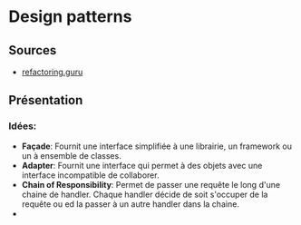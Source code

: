 # Design patterns

<Posts header="Travaux"/>

<Posts header="Création" type="Création"/>

<Posts header="Structure" type="Structure"/>

## Sources

* [refactoring.guru](https://refactoring.guru/design-patterns/composite)

## Présentation

### Idées:

* **Façade**: Fournit une interface simplifiée à une librairie, un framework ou un à ensemble de classes.
* **Adapter**: Fournit une interface qui permet à des objets avec une interface incompatible de collaborer.
* **Chain of Responsibility**: Permet de passer une requête le long d'une chaine de <Def def="methode qui prend en charge">handler</Def>. Chaque handler décide de soit s'occuper de la requête ou ed la passer à un autre handler dans la chaine.
* 